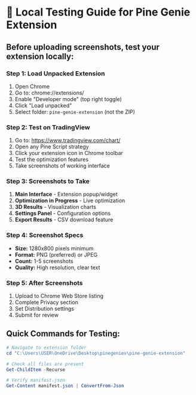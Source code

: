 # 🧪 Local Testing Guide for Pine Genie Extension

## Before uploading screenshots, test your extension locally:

### Step 1: Load Unpacked Extension
1. Open Chrome
2. Go to: chrome://extensions/
3. Enable "Developer mode" (top right toggle)
4. Click "Load unpacked"
5. Select folder: `pine-genie-extension` (not the ZIP)

### Step 2: Test on TradingView
1. Go to: https://www.tradingview.com/chart/
2. Open any Pine Script strategy
3. Click your extension icon in Chrome toolbar
4. Test the optimization features
5. Take screenshots of working interface

### Step 3: Screenshots to Take
1. **Main Interface** - Extension popup/widget
2. **Optimization in Progress** - Live optimization
3. **3D Results** - Visualization charts
4. **Settings Panel** - Configuration options
5. **Export Results** - CSV download feature

### Step 4: Screenshot Specs
- **Size:** 1280x800 pixels minimum
- **Format:** PNG (preferred) or JPEG
- **Count:** 1-5 screenshots
- **Quality:** High resolution, clear text

### Step 5: After Screenshots
1. Upload to Chrome Web Store listing
2. Complete Privacy section
3. Set Distribution settings
4. Submit for review

## Quick Commands for Testing:

```powershell
# Navigate to extension folder
cd "C:\Users\USER\OneDrive\Desktop\pinegeniev\pine-genie-extension"

# Check all files are present
Get-ChildItem -Recurse

# Verify manifest.json
Get-Content manifest.json | ConvertFrom-Json
```
